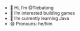 - 👋 Hi, I’m @Tiebatong
- 👀 I’m interested building games
- 🌱 I’m currently learning Java
- 😄 Pronouns: he/him

<!---
Tiebatong/Tiebatong is a ✨ special ✨ repository because its `README.md` (this file) appears on your GitHub profile.
You can click the Preview link to take a look at your changes.
--->
